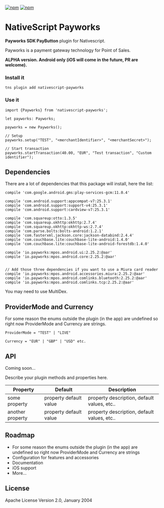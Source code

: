[![npm](https://img.shields.io/npm/v/nativescript-payworks.svg)](https://www.npmjs.com/package/nativescript-payworks)
[![npm](https://img.shields.io/npm/dt/nativescript-payworks.svg?label=npm%20downloads)](https://www.npmjs.com/package/nativescript-payworks)

# NativeScript Payworks
**Payworks SDK PayButton** plugin for Nativescript.

Payworks is a payment gateway technology for Point of Sales.

**ALPHA version. Android only (iOS will come in the future, PR are welcome).**

### Install it
```
tns plugin add nativescript-payworks
```

### Use it

```
import {Payworks} from 'nativescript-payworks';

let payworks: Payworks;

payworks = new Payworks();
    
// Setup
payworks.setup("TEST", "<merchantIdentifier>", "<merchantSecret>");
    
// Start transaction
payworks.startTransaction(40.00, "EUR", "Test transaction", "Custom identifier");
```

## Dependencies

There are a lot of dependencies that this package will install, here the list:

```
compile 'com.google.android.gms:play-services-gcm:11.0.4'

compile 'com.android.support:appcompat-v7:25.3.1'
compile 'com.android.support:support-v4:25.3.1'
compile 'com.android.support:cardview-v7:25.3.1'

compile 'com.squareup:otto:1.3.5'
compile 'com.squareup.okhttp:okhttp:2.7.4'
compile 'com.squareup.okhttp:okhttp-ws:2.7.4'
compile 'com.parse.bolts:bolts-android:1.2.1'
compile 'com.fasterxml.jackson.core:jackson-databind:2.4.4'
compile 'com.couchbase.lite:couchbase-lite-android:1.4.0'
compile 'com.couchbase.lite:couchbase-lite-android-forestdb:1.4.0'

compile 'io.payworks:mpos.android.ui:2.25.2:@aar'
compile 'io.payworks:mpos.android.core:2.25.2:@aar'


// Add those three dependencies if you want to use a Miura card reader
compile 'io.payworks:mpos.android.accessories.miura:2.25.2:@aar'
compile 'io.payworks:mpos.android.comlinks.bluetooth:2.25.2:@aar'
compile 'io.payworks:mpos.android.comlinks.tcp:2.25.2:@aar'
```

You may need to use MultiDex.

## ProviderMode and Currency
For some reason the enums outside the plugin (in the app) are undefined so right now ProviderMode and Currency are strings.

```
ProviderMode = "TEST" | "LIVE"

Currency = "EUR" | "GBP" | "USD" etc.
```
## API

Coming soon...

Describe your plugin methods and properties here.
    
| Property | Default | Description |
| --- | --- | --- |
| some property | property default value | property description, default values, etc.. |
| another property | property default value | property description, default values, etc.. |
    
## Roadmap

* For some reason the enums outside the plugin (in the app) are undefined so right now ProviderMode and Currency are strings
* Configuration for features and accessories
* Documentation 
* iOS support
* More...
 
## License

Apache License Version 2.0, January 2004
